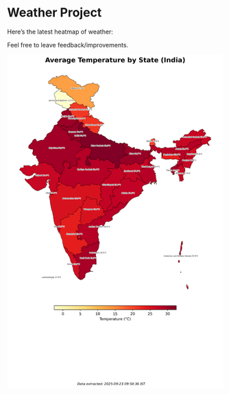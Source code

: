 # Weather Project

Here’s the latest heatmap of weather:

Feel free to leave feedback/improvements.

![India Heatmap](docs/assets/india_heatmap.png?v=D22016)
